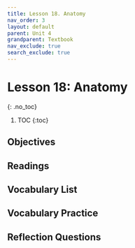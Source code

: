 ```yaml
---
title: Lesson 18. Anatomy
nav_order: 3
layout: default
parent: Unit 4
grandparent: Textbook
nav_exclude: true
search_exclude: true
---
```


# Lesson 18: Anatomy 

{: .no_toc}

1. TOC
{:toc}

## Objectives

## Readings

## Vocabulary List

## Vocabulary Practice

## Reflection Questions